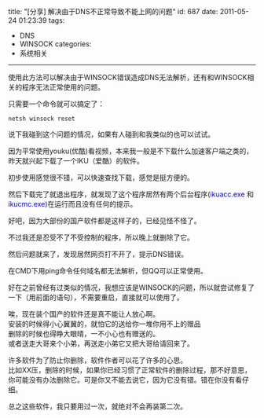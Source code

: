 title: "[分享] 解决由于DNS不正常导致不能上网的问题"
id: 687
date: 2011-05-24 01:23:39
tags: 
- DNS
- WINSOCK
categories: 
- 系统相关
---


使用此方法可以解决由于WINSOCK错误造成DNS无法解析，还有和WINSOCK相关的程序无法正常使用的问题。

只需要一个命令就可以搞定了：

```
netsh winsock reset
```

说下我碰到这个问题的情况，如果有人碰到和我类似的也可以试试。

因为平常使用youku(优酷)看视频，本来我一般是不下载什么加速客户端之类的，昨天就兴起下载了一个IKU（爱酷）的软件。

初步使用感觉很不错，可以快速查找下载，感觉是挺方便的。

然后下载完了就退出程序，就发现了这个程序居然有两个后台程序(<font color="#0000FF">ikuacc.exe</font> 和 <font color="#0000FF">ikucmc.exe</font>)在运行而且没有任何的提示。

好吧，因为大部份的国产软件都是这样子的，已经见怪不怪了。

不过我还是忍受不了不受控制的程序，所以晚上就删除了它。

然后问题就来了，发现居然网页打不开了，提示DNS错误。

在CMD下用ping命令任何域名都无法解析，但QQ可以正常使用。

好在之前曾经有过类似的情况，我想应该是WINSOCK的问题，所以就尝试修复了一下（用前面的语句），不需要重启，直接就可以使用了。

唉，现在装个国产的软件还是真不能让人放心啊。  
 安装的时候得小心翼翼的，就怕它的送给你一堆你用不上的赠品  
 删除的时候也得睁大眼晴，一不小心也有赠送的。  
 或者送走大哥来个小弟，再送走小弟它又把大哥给请回来了。  

 许多软件为了防止你删除，软件作者可以花了许多的心思。  
 比如XX压，删除的时候，如果你已经习惯了正常软件的删除过程，那不好意思，你可能没有办法删除它。可是你又不能去说它，因为它没有错。错在你没有看仔细。 

总之这些软件，我只要用过一次，就绝对不会再装第二次。
